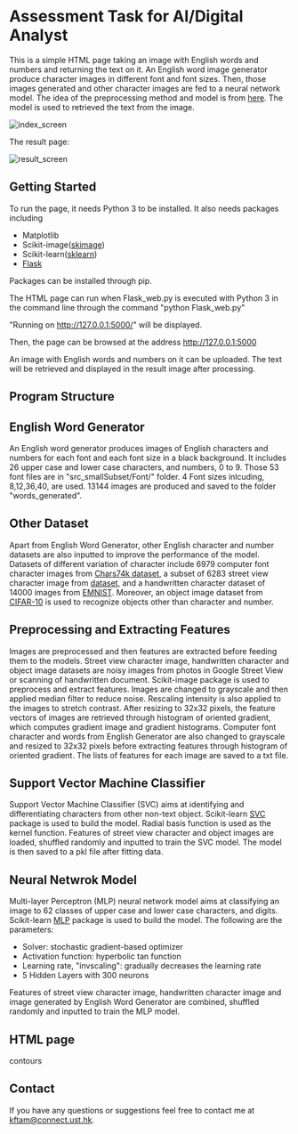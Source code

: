 # Assessment Task for AI/Digital Analyst

This is a simple HTML page taking an image with English words and numbers and returning the text on it. An English word image generator produce character images in different font and font sizes. Then, those images generated and other character images are fed to a neural network model. The idea of the preprocessing method and model is from [here](http://francescopochetti.com/text-recognition-natural-scenes/#first). The model is used to retrieved the text from the image.

![index_screen](https://user-images.githubusercontent.com/33834357/33052612-a88e3248-ceaa-11e7-9a9f-095aaefc50e0.JPG)

The result page:

![result_screen](https://user-images.githubusercontent.com/33834357/33053394-4c428b3e-ceae-11e7-8717-8dc2e414cd51.JPG)

## Getting Started

To run the page, it needs Python 3 to be installed. It also needs packages including
 * Matplotlib
 * Scikit-image([skimage](http://scikit-image.org/))
 * Scikit-learn([sklearn](http://scikit-learn.org/stable/))
 * [Flask](http://flask.pocoo.org/)

Packages can be installed through pip.

The HTML page can run when Flask_web.py is executed with Python 3 in the command line through the command "python Flask_web.py"

"Running on http://127.0.0.1:5000/" will be displayed.

Then, the page can be browsed at the address http://127.0.0.1:5000

An image with English words and numbers on it can be uploaded. The text will be retrieved and displayed in the result image after processing.

## Program Structure

## English Word Generator

An English word generator produces images of English characters and numbers for each font and each font size in a black background. It includes 26 upper case and lower case characters, and numbers, 0 to 9. Those 53 font files are in "src_smallSubset/Font/" folder. 4 Font sizes inlcuding, 8,12,36,40, are used. 13144 images are produced and saved to the folder "words_generated".

## Other Dataset

Apart from English Word Generator, other English character and number datasets are also inputted to improve the performance of the model. Datasets of different variation of character include 6979 computer font character images from [Chars74k dataset](http://www.ee.surrey.ac.uk/CVSSP/demos/chars74k/), a subset of 6283 street view character image from [dataset](https://www.kaggle.com/c/street-view-getting-started-with-julia/data), and a handwritten character dataset of 14000 images from [EMNIST](https://www.nist.gov/itl/iad/image-group/emnist-dataset).
Moreover, an object image dataset from [CIFAR-10](https://www.kaggle.com/c/cifar-10/data) is used to recognize objects other than character and number.

## Preprocessing and Extracting Features

Images are preprocessed and then features are extracted before feeding them to the models. Street view character image, handwritten character and object image datasets are noisy images from photos in Google Street View or scanning of handwritten document. Scikit-image package is used to preprocess and extract features. Images are changed to grayscale and then applied median filter to reduce noise. Rescaling intensity is also applied to the images to stretch contrast. After resizing to 32x32 pixels, the feature vectors of images are retrieved through histogram of oriented gradient, which computes gradient image and gradient histograms.
Computer font character and words from English Generator are also changed to grayscale and resized to 32x32 pixels before extracting features through histogram of oriented gradient.
The lists of features for each image are saved to a txt file.

## Support Vector Machine Classifier

Support Vector Machine Classifier (SVC) aims at identifying and differentiating characters from other non-text object. Scikit-learn [SVC](http://scikit-learn.org/stable/modules/generated/sklearn.svm.SVC.html) package is used to build the model. Radial basis function is used as the kernel function. Features of street view character and object images are loaded, shuffled randomly and inputted to train the SVC model. The model is then saved to a pkl file after fitting data.

## Neural Netwrok Model

Multi-layer Perceptron (MLP) neural network model aims at classifying an image to 62 classes of upper case and lower case characters, and digits. Scikit-learn [MLP](http://scikit-learn.org/stable/modules/neural_networks_supervised.html) package is used to build the model. The following are the parameters:

 * Solver: stochastic gradient-based optimizer
 * Activation function: hyperbolic tan function
 * Learning rate, "invscaling": gradually decreases the learning rate
 * 5 Hidden Layers with 300 neurons

Features of street view character image, handwritten character image and image generated by English Word Generator are combined, shuffled randomly and inputted to train the MLP model. 

## HTML page

contours

## Contact 
If you have any questions or suggestions feel free to contact me at <kftam@connect.ust.hk>.
